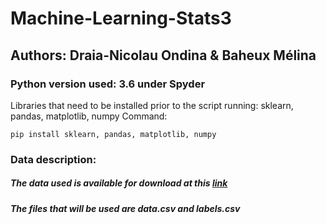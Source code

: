 # Machine-Learning-Stats3
## Authors: Draia-Nicolau Ondina & Baheux Mélina

### Python version used: 3.6 under Spyder

Libraries that need to be installed prior to the script running: sklearn, pandas, matplotlib, numpy
Command: 
```
pip install sklearn, pandas, matplotlib, numpy
```

### Data description: 
##### The data used is available for download at this [link](https://archive.ics.uci.edu/ml/datasets/gene+expression+cancer+RNA-Seq)
##### The files that will be used are data.csv and labels.csv
